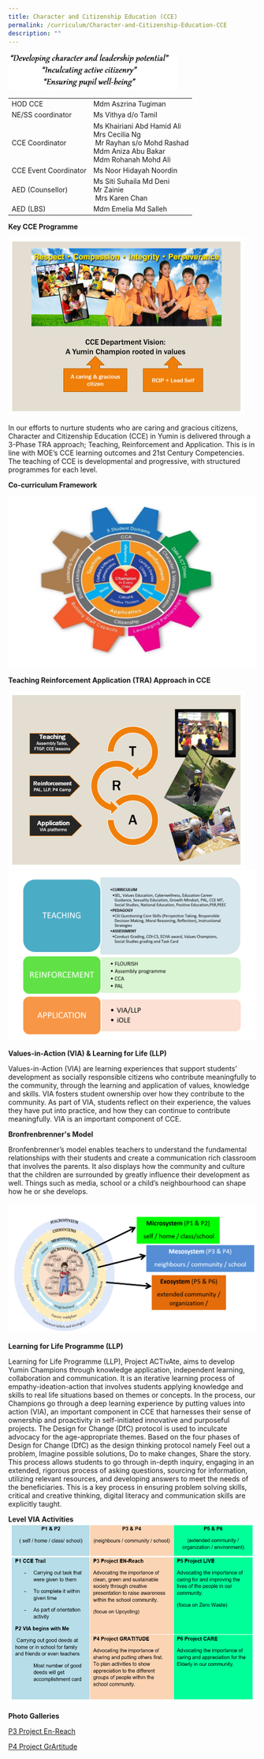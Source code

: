 ```yaml
---
title: Character and Citizenship Education (CCE)
permalink: /curriculum/Character-and-Citizenship-Education-CCE
description: ""
---
```

![](/images/word.jpg)

|  |  | 
| -------- | -------- | 
| HOD CCE     | Mdm Aszrina Tugiman     | 
| NE/SS coordinator | Ms Vithya d/o Tamil
| CCE Coordinator | Ms Khairiani Abd Hamid Ali <br> Mrs Cecilia Ng <br>  Mr Rayhan s/o Mohd Rashad <br> Mdm Aniza Abu Bakar <br> Mdm Rohanah Mohd Ali 
|CCE Event Coordinator | Ms Noor Hidayah Noordin
|AED (Counsellor) | Ms Siti Suhaila Md Deni <br>Mr Zainie <br>  Mrs Karen Chan 
|AED (LBS) | Mdm Emelia Md Salleh

**Key CCE Programme**

![](/images/CCE%20vision.png)

In our efforts to nurture students who are caring and gracious citizens, Character and Citizenship Education (CCE) in Yumin is delivered through a 3-Phase TRA approach; Teaching, Reinforcement and Application. This is in line with MOE’s CCE learning outcomes and 21st Century Competencies. The teaching of CCE is developmental and progressive, with structured programmes for each level. 

**Co-curriculum Framework**

![](/images/CO-curriculum%20framework.jpg)

**Teaching Reinforcement Application (TRA) Approach in CCE**

![](/images/CCE%20TRA.png)
![](/images/CCE1.png)

**Values-in-Action (VIA) & Learning for Life (LLP)**

  
Values-in-Action (VIA) are learning experiences that support students’ development as socially responsible citizens who contribute meaningfully to the community, through the learning and application of values, knowledge and skills. VIA fosters student ownership over how they contribute to the community. As part of VIA, students reflect on their experience, the values they have put into practice, and how they can continue to contribute meaningfully. VIA is an important component of CCE.

  

**Bronfrenbrenner's Model**

Bronfenbrenner’s model enables teachers to understand the fundamental relationships with their students and create a communication rich classroom that involves the parents. It also displays how the community and culture that the children are surrounded by greatly influence their development as well. Things such as media, school or a child’s neighbourhood can shape how he or she develops.

![](/images/CCE2.png)

**Learning for Life Programme (LLP)**

Learning for Life Programme (LLP), Project ACTivAte, aims to develop Yumin Champions through knowledge application, independent learning, collaboration and communication. It is an iterative learning process of empathy-ideation-action that involves students applying knowledge and skills to real life situations based on themes or concepts. In the process, our Champions go through a deep learning experience by putting values into action (VIA), an important component in CCE that harnesses their sense of ownership and proactivity in self-initiated innovative and purposeful projects. The Design for Change (DfC) protocol is used to inculcate advocacy for the age-appropriate themes. Based on the four phases of Design for Change (DfC) as the design thinking protocol namely Feel out a problem, Imagine possible solutions, Do to make changes, Share the story. This process allows students to go through in-depth inquiry, engaging in an extended, rigorous process of asking questions, sourcing for information, utilizing relevant resources, and developing answers to meet the needs of the beneficiaries. This is a key process in ensuring problem solving skills, critical and creative thinking, digital literacy and communication skills are explicitly taught.

  

**Level VIA Activities**
![](/images/CCE4.png)

**Photo Galleries**

[P3 Project En-Reach](/p3-project-en-reach)

[P4 Project GrArtitude](/P4-Project-GrArtitude)
